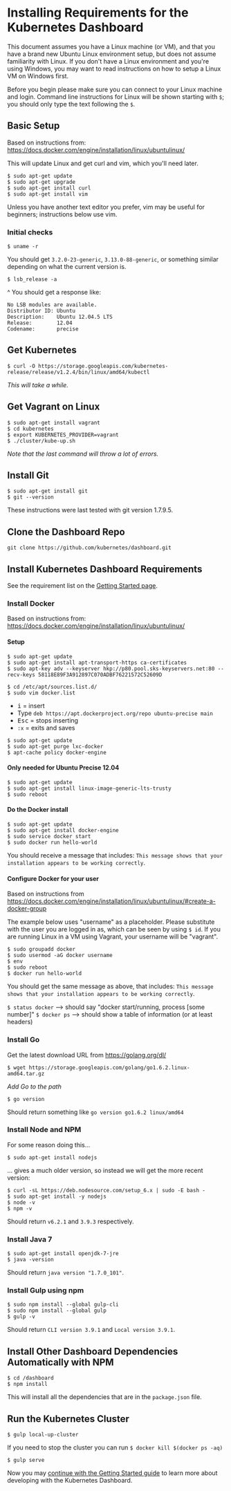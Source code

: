 # Installing Requirements for the Kubernetes Dashboard

This document assumes you have a Linux machine (or VM), and that you have a brand new Ubuntu Linux environment setup, but does not assume familiarity with Linux. If you don't have a Linux environment and you're using Windows, you may want to read instructions on how to setup a Linux VM on Windows first.

Before you begin please make sure you can connect to your Linux machine and login. Command line instructions for Linux will be shown starting with `$`; you should only type the text following the `$`.

## Basic Setup
Based on instructions from: https://docs.docker.com/engine/installation/linux/ubuntulinux/

This will update Linux and get curl and vim, which you'll need later.
```
$ sudo apt-get update
$ sudo apt-get upgrade
$ sudo apt-get install curl
$ sudo apt-get install vim
```
Unless you have another text editor you prefer, vim may be useful for beginners; instructions below use vim.

### Initial checks
```
$ uname -r
```
You should get `3.2.0-23-generic`, `3.13.0-88-generic`, or something similar depending on what the current version is.

```
$ lsb_release -a
```
^ You should get a response like:
```
No LSB modules are available.
Distributor ID: Ubuntu
Description:    Ubuntu 12.04.5 LTS
Release:        12.04
Codename:       precise
```

## Get Kubernetes

```
$ curl -O https://storage.googleapis.com/kubernetes-release/release/v1.2.4/bin/linux/amd64/kubectl
```
*This will take a while.*

## Get Vagrant on Linux

```
$ sudo apt-get install vagrant
$ cd kubernetes
$ export KUBERNETES_PROVIDER=vagrant
$ ./cluster/kube-up.sh
```
*Note that the last command will throw a lot of errors.*


## Install Git
```
$ sudo apt-get install git
$ git --version
```
These instructions were last tested with git version 1.7.9.5.


## Clone the Dashboard Repo
```
git clone https://github.com/kubernetes/dashboard.git
```

## Install Kubernetes Dashboard Requirements

See the requirement list on the [Getting Started page](getting-started.md).

### Install Docker

Based on instructions from: https://docs.docker.com/engine/installation/linux/ubuntulinux/

#### Setup
```
$ sudo apt-get update
$ sudo apt-get install apt-transport-https ca-certificates
$ sudo apt-key adv --keyserver hkp://p80.pool.sks-keyservers.net:80 --recv-keys 58118E89F3A912897C070ADBF76221572C52609D
```

```
$ cd /etc/apt/sources.list.d/
$ sudo vim docker.list
```
* <kbd>i</kbd> = insert
* Type `deb https://apt.dockerproject.org/repo ubuntu-precise main`
* <kbd>Esc</kbd> = stops inserting
* `:x` = exits and saves

```
$ sudo apt-get update
$ sudo apt-get purge lxc-docker
$ apt-cache policy docker-engine
```

#### Only needed for Ubuntu Precise 12.04
```
$ sudo apt-get update
$ sudo apt-get install linux-image-generic-lts-trusty
$ sudo reboot
```
#### Do the Docker install
```
$ sudo apt-get update
$ sudo apt-get install docker-engine
$ sudo service docker start
$ sudo docker run hello-world
```

You should receive a message that includes: `This message shows that your installation appears to be working correctly`.

#### Configure Docker for your user
Based on instructions from https://docs.docker.com/engine/installation/linux/ubuntulinux/#create-a-docker-group

The example below uses "username" as a placeholder. Please substitute with the user you are logged in as, which can be seen by using `$ id`.
If you are running Linux in a VM using Vagrant, your username will be "vagrant".

```
$ sudo groupadd docker
$ sudo usermod -aG docker username
$ env
$ sudo reboot
$ docker run hello-world
```

You should get the same message as above, that includes: `This message shows that your installation appears to be working correctly`.

`$ status docker` --> should say  "docker start/running, process [some number]"
`$ docker ps` --> should show a table of information (or at least headers)


### Install Go

Get the latest download URL from https://golang.org/dl/
```
$ wget https://storage.googleapis.com/golang/go1.6.2.linux-amd64.tar.gz
```
*Add Go to the path*
```
$ go version
```
Should return something like `go version go1.6.2 linux/amd64`

### Install Node and NPM
For some reason doing this...
```
$ sudo apt-get install nodejs
```
... gives a much older version, so instead we will get the more recent version:
```
$ curl -sL https://deb.nodesource.com/setup_6.x | sudo -E bash -
$ sudo apt-get install -y nodejs
$ node -v
$ npm -v
```
Should return `v6.2.1` and `3.9.3` respectively.

### Install Java 7
```
$ sudo apt-get install openjdk-7-jre
$ java -version
```
Should return `java version "1.7.0_101"`.

### Install Gulp using npm 
```
$ sudo npm install --global gulp-cli
$ sudo npm install --global gulp
$ gulp -v
```
Should return `CLI version 3.9.1` and `Local version 3.9.1`.

## Install Other Dashboard Dependencies Automatically with NPM

```
$ cd /dashboard
$ npm install
```
This will install all the dependencies that are in the `package.json` file.

## Run the Kubernetes Cluster
```
$ gulp local-up-cluster
```
If you need to stop the cluster you can run `$ docker kill $(docker ps -aq)`

```
$ gulp serve
```

Now you may [continue with the Getting Started guide](getting-started.md) to learn more about developing with the Kubernetes Dashboard.
